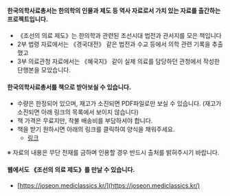 #### 한국의학사료총서는 한의학의 인물과 제도 등 역사 자료로서 가치 있는 자료를 출간하는 프로젝트입니다.

- 《조선의 의료 제도》는 한의학과 관련된 조선시대 법전과 관서지를 모은 책입니다
- 2부 법령 자료에서는 《경국대전》 같은 법전과 수교 등에서 의학 관련 기록을 추출했고
- 3부 의료관청 자료에서는 《혜국지》 같이 실제 의료를 담당하던 관청에서 작성한 단행본을 모았습니다.

#### 한국의학사료총서를 책으로 받아보실 수 있습니다.
- 수량은 한정되어 있으며, 재고가 소진되면 PDF파일로만 보실 수 있습니다. (재고가 소진되면 아래 링크의 목록에서 보이지 않습니다)
- 책 가격은 무료지만, 착불 배송비를 부담하셔야 합니다.
- 책을 받기 원하시면 아래의 링크를 클릭하여 양식을 채워주세요.
	- [링크](https://goo.gl/forms/8hxyehkPo0SEnG143)

※ 자료의 내용은 무단 전재를 금하며 인용할 경우 반드시 출처를 밝혀주시기 바랍니다.

#### 웹에서도 《조선의 의료 제도》를 만날 수 있습니다.

- [https://joseon.mediclassics.kr/](https://joseon.mediclassics.kr/)